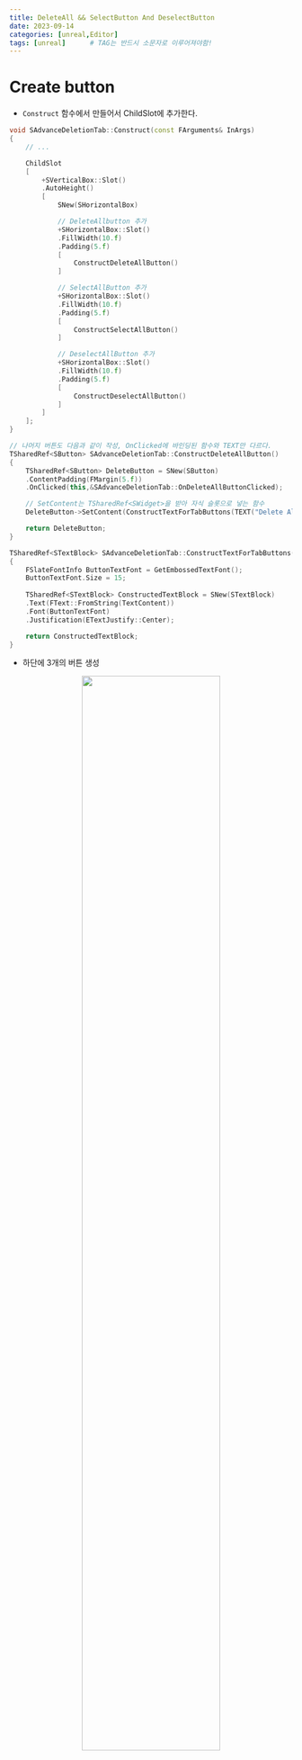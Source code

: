 ```yaml
---
title: DeleteAll && SelectButton And DeselectButton
date: 2023-09-14
categories: [unreal,Editor]
tags: [unreal]		# TAG는 반드시 소문자로 이루어져야함!
---
```


**Create button**
============

* `Construct` 함수에서 만들어서 ChildSlot에 추가한다.

```c++
void SAdvanceDeletionTab::Construct(const FArguments& InArgs)
{
    // ...

	ChildSlot
	[
		+SVerticalBox::Slot()
		.AutoHeight()
		[
			SNew(SHorizontalBox)

            // DeleteAllbutton 추가
			+SHorizontalBox::Slot()
			.FillWidth(10.f)
			.Padding(5.f)
			[
				ConstructDeleteAllButton()
			]

            // SelectAllButton 추가
			+SHorizontalBox::Slot()
			.FillWidth(10.f)
			.Padding(5.f)
			[
				ConstructSelectAllButton()
			]

            // DeselectAllButton 추가
			+SHorizontalBox::Slot()
			.FillWidth(10.f)
			.Padding(5.f)
			[
				ConstructDeselectAllButton()
			]
		]
	];
}

// 나머지 버튼도 다음과 같이 작성, OnClicked에 바인딩된 함수와 TEXT만 다르다.
TSharedRef<SButton> SAdvanceDeletionTab::ConstructDeleteAllButton()
{
	TSharedRef<SButton> DeleteButton = SNew(SButton)
	.ContentPadding(FMargin(5.f))
	.OnClicked(this,&SAdvanceDeletionTab::OnDeleteAllButtonClicked);

    // SetContent는 TSharedRef<SWidget>을 받아 자식 슬롯으로 넣는 함수
	DeleteButton->SetContent(ConstructTextForTabButtons(TEXT("Delete All")));

	return DeleteButton;
}

TSharedRef<STextBlock> SAdvanceDeletionTab::ConstructTextForTabButtons(const FString& TextContent)
{
	FSlateFontInfo ButtonTextFont = GetEmbossedTextFont();
	ButtonTextFont.Size = 15;
	
	TSharedRef<STextBlock> ConstructedTextBlock = SNew(STextBlock)
	.Text(FText::FromString(TextContent))
	.Font(ButtonTextFont)
	.Justification(ETextJustify::Center);

	return ConstructedTextBlock;
}
```

* 하단에 3개의 버튼 생성

<center><img src="./../../../assets/img/Unreal/Editor/AllButton/3Button.png" style="width: 70%; height: auto;"></center>


<br>

**DeleteAllButtonClicked**
==============

* 에셋들을 따로 선택하기 위해 체크박스 함수에서 선택된 에셋들을 배열에 따로 저장한다.

```c++
void SAdvanceDeletionTab::OnCheckBoxStateChanged(ECheckBoxState NewState, TSharedPtr<FAssetData> AssetData)
{
	switch (NewState)
	{
	case ECheckBoxState::Unchecked:
		if(AssetsDataToDeleteArray.Contains(AssetData))
		{
			AssetsDataToDeleteArray.Remove(AssetData);
		}
		break;
	case ECheckBoxState::Checked:
		AssetsDataToDeleteArray.AddUnique(AssetData);
		break;
	}
}
```

<br>

------


* Delete All 버튼에 바인딩된 함수

* CheckBox 함수에서 선택된 에셋들을 `AssetsDataToDeleteArray` 변수에 저장했는데 이 변수를 모듈에게 보내서 삭제 함수를 호출한다.

```c++
FReply SAdvanceDeletionTab::OnDeleteAllButtonClicked()
{
    // 따로 지역변수로 저장
	TArray<FAssetData> AssetDataToDelete;

	for(const TSharedPtr<FAssetData>& Data : AssetsDataToDeleteArray)
	{
		AssetDataToDelete.Add(*Data.Get());
	}

	FSuperManagerModule& SuperManagerModule = 
    FModuleManager::LoadModuleChecked<FSuperManagerModule>(TEXT("SuperManager"));

    // 모듈에게 데이터를 전송하고 모듈에서 삭제 함수 호출
	const bool bAssetsDeleted = SuperManagerModule.DeleteMultipleAssetsForAssetList(AssetDataToDelete);

	if(bAssetsDeleted)
	{
		for(const TSharedPtr<FAssetData>& DeletedData : AssetsDataToDeleteArray)
		{
            // 이전에 저장했던 에셋 배열에서 삭제한 에셋을 삭제
			if(StoredAssetsData.Contains(DeletedData))
			{
				StoredAssetsData.Remove(DeletedData);
			}
		}

		RefreshAssetListView();
	}
	
	return FReply::Handled();
}
```

* 모듈 삭제함수

```c++
bool FSuperManagerModule::DeleteMultipleAssetsForAssetList(const TArray<FAssetData>& AssetsToDelete)
{
	if(ObjectTools::DeleteAssets(AssetsToDelete) > 0)
	{
		return true;
	}
	return false;
}
```

<br>

* 선택된 에셋들에 대해서 `ObjectTools::DeleteAssets`가 호출됨

<center><img src="./../../../assets/img/Unreal/Editor/AllButton/DeleteAllButton.png" style="width: 90%; height: auto;"></center>

<br>

**Select All Button And Deselect Button**
==============

* 모든 체크박스에 대해 check 상태로 만들어야 하기 때문에 CheckBox들을 저장한 배열을 만들어서 저장한다.

```c++
// TArray<TSharedRef<SCheckBox>> CheckBoxesArray;

TSharedRef<SCheckBox> SAdvanceDeletionTab::ConstructCheckBox(const TSharedPtr<FAssetData>& AssetDataToDisplay)
{
    TSharedRef<SCheckBox> ConstructedCheckBox = // ... (SCheckBox 생성)

    // 생성한 체크박스들을 저장
	CheckBoxesArray.Add(ConstructedCheckBox);

	return ConstructedCheckBox;
}
```

* 그런 다음, CheckBox 배열을 반복문으로 순회해서 Check이나 Uncheck로 만든다.

  * DeselectButtonClicked 함수는 아래 함수에서 `!CheckBox->IsChecked()` 에서 `CheckBox->IsChecked()`로 변경하면 된다.

```c++
FReply SAdvanceDeletionTab::OnSelectAllButtonClicked()
{
	if(CheckBoxesArray.Num() == 0) return FReply::Handled();

	for(const TSharedRef<SCheckBox>& CheckBox : CheckBoxesArray)
	{
		if(!CheckBox->IsChecked())
		{
			// 체크박스의 상태를 반대로 만드는 함수
			CheckBox->ToggleCheckedState();				
		}
	}
	
	return FReply::Handled();
}
```

<br>

**Refresh**
==========

* `DeleteAll` 에서 체크된 에셋데이터 배열인 `AssetsDataToDeleteArray` 이나 <br>
  `Select && Deselect` 에서 모든 체크박스의 배열인 `CheckBoxesArray` 변수들도 Refresh할 때 같이 Empty()를 호출해서 초기화해야 한다.

```c++
void SAdvanceDeletionTab::RefreshAssetListView()
{
	CheckBoxesArray.Empty();
	AssetsDataToDeleteArray.Empty();
	
	if(ConstructedAssetListView.IsValid())
	{
		ConstructedAssetListView->RebuildList();
	}
}
```
